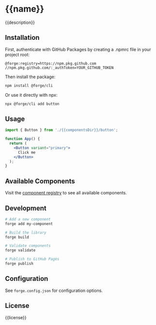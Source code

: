 # {{name}}

{{description}}

## Installation

First, authenticate with GitHub Packages by creating a .npmrc file in your project root:

```
@forge:registry=https://npm.pkg.github.com
//npm.pkg.github.com/:_authToken=YOUR_GITHUB_TOKEN
```

Then install the package:

```bash
npm install @forge/cli
```

Or use it directly with npx:

```bash
npx @forge/cli add button
```

## Usage

```jsx
import { Button } from './{{componentsDir}}/button';

function App() {
  return (
    <Button variant="primary">
      Click me
    </Button>
  );
}
```

## Available Components

Visit the [component registry](./public/registry.json) to see all available components.

## Development

```bash
# Add a new component
forge add my-component

# Build the library
forge build

# Validate components
forge validate

# Publish to GitHub Pages
forge publish
```

## Configuration

See `forge.config.json` for configuration options.

## License

{{license}}
